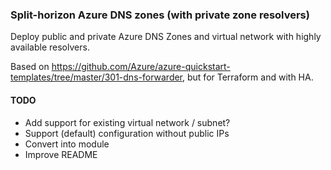 ### Split-horizon Azure DNS zones (with private zone resolvers)

Deploy public and private Azure DNS Zones and virtual network with highly available resolvers.

Based on https://github.com/Azure/azure-quickstart-templates/tree/master/301-dns-forwarder, but for Terraform and with HA.

#### TODO

- Add support for existing virtual network / subnet?
- Support (default) configuration without public IPs
- Convert into module
- Improve README
